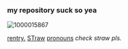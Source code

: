 ### my repository suck so yea
![1000015867](https://github.com/user-attachments/assets/37fe4974-a2a4-465e-9c1b-1c069c04622e)
 
 [rentry.](https://rentry.co/CHANCE1)
       [STraw](https://taphya.straw.page/)
      [pronouns](https://pronouns.cc/@Xedfe)
 _check straw pls._

